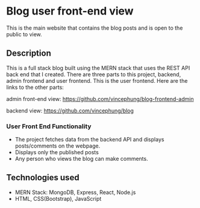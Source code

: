 # Blog user front-end view
This is the main website that contains the blog posts and is open to the public to view.

## Description
This is a full stack blog built using the MERN stack that uses the REST API back end that I created.
There are three parts to this project, backend, admin frontend and user frontend. This is the user frontend.
Here are the links to the other parts:

admin front-end view: https://github.com/vincephung/blog-frontend-admin

backend view: https://github.com/vincephung/blog

### User Front End Functionality
* The project fetches data from the backend API and displays posts/comments on the webpage.
* Displays only the published posts
* Any person who views the blog can make comments.

## Technologies used
* MERN Stack: MongoDB, Express, React, Node.js
* HTML, CSS(Bootstrap), JavaScript
